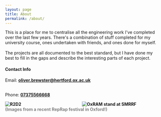 ```yaml
---
layout: page
title: About
permalink: /about/
---
```


This is a place for me to centralise all the engineering work I've completed over the last few years.
There's a combination of stuff completed for my university course, ones undertaken with friends, and 
ones done for myself. 
\
\
The projects are all documented to the best standard, but I have done my best to fill in the gaps
and describe the interesting parts of each project.


#### Contact Info
<!-- Email: **oliver.brewster@hertford.ox.ac.uk**\ -->
Email: <b><a href="mailto:oliver.brewster@hertford.ox.ac.uk">oliver.brewster@hertford.ox.ac.uk</a></b>
<!-- Phone: **07375566668** -->
\
Phone: <b><a href="tel:07375566668">07375566668</a><b>
<div style="display: flex; flex-wrap: wrap;">
    <img src="/assets/About/R2D2.jpg" alt="R2D2" style="flex: 1; max-width: 50%;" />
    <img src="/assets/About/OxRAM.jpg" alt="OxRAM stand at SMRRF" style="flex: 1; max-width: 50%;" />
</div>
<span style="color:grey">
(Images from a recent RepRap festival in Oxford!)
</span>